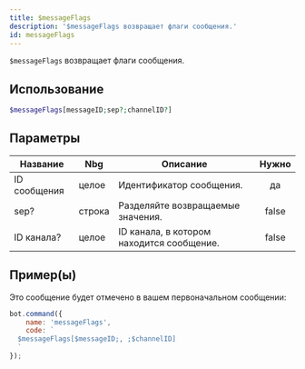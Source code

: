 ```yaml
---
title: $messageFlags
description: '$messageFlags возвращает флаги сообщения.'
id: messageFlags
---
```


`$messageFlags` возвращает флаги сообщения.

## Использование

```php
$messageFlags[messageID;sep?;channelID?]
```

## Параметры

| Название     | Nbg    | Описание                                  | Нужно |
| ------------ | ------ | ----------------------------------------- |:-----:|
| ID сообщения | целое  | Идентификатор сообщения.                  |  да   |
| sep?         | строка | Разделяйте возвращаемые значения.         | false |
| ID канала?   | целое  | ID канала, в котором находится сообщение. | false |

## Пример(ы)

Это сообщение будет отмечено в вашем первоначальном сообщении:

```javascript
bot.command({
    name: 'messageFlags',
    code: `
  $messageFlags[$messageID;, ;$channelID]
  `
});
```
